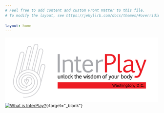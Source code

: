 ```yaml
---
# Feel free to add content and custom Front Matter to this file.
# To modify the layout, see https://jekyllrb.com/docs/themes/#overriding-theme-defaults

layout: home
---
```

![InterPlay DC logo](/assets/images/InterPlay-DC-logo.png "InterPlay DC logo")
[![What is InterPlay?](https://img.youtube.com/vi/PmqM2Uqd-p0/default.jpg)](https://youtu.be/PmqM2Uqd-p0){:target="_blank"}

